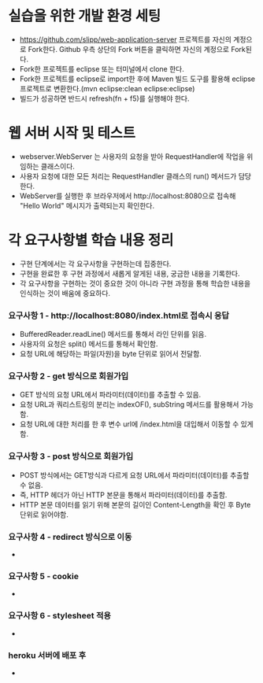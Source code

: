 # 실습을 위한 개발 환경 세팅
* https://github.com/slipp/web-application-server 프로젝트를 자신의 계정으로 Fork한다. Github 우측 상단의 Fork 버튼을 클릭하면 자신의 계정으로 Fork된다.
* Fork한 프로젝트를 eclipse 또는 터미널에서 clone 한다.
* Fork한 프로젝트를 eclipse로 import한 후에 Maven 빌드 도구를 활용해 eclipse 프로젝트로 변환한다.(mvn eclipse:clean eclipse:eclipse)
* 빌드가 성공하면 반드시 refresh(fn + f5)를 실행해야 한다.

# 웹 서버 시작 및 테스트
* webserver.WebServer 는 사용자의 요청을 받아 RequestHandler에 작업을 위임하는 클래스이다.
* 사용자 요청에 대한 모든 처리는 RequestHandler 클래스의 run() 메서드가 담당한다.
* WebServer를 실행한 후 브라우저에서 http://localhost:8080으로 접속해 "Hello World" 메시지가 출력되는지 확인한다.

# 각 요구사항별 학습 내용 정리
* 구현 단계에서는 각 요구사항을 구현하는데 집중한다. 
* 구현을 완료한 후 구현 과정에서 새롭게 알게된 내용, 궁금한 내용을 기록한다.
* 각 요구사항을 구현하는 것이 중요한 것이 아니라 구현 과정을 통해 학습한 내용을 인식하는 것이 배움에 중요하다. 

### 요구사항 1 - http://localhost:8080/index.html로 접속시 응답
* BufferedReader.readLine() 메서드를 통해서 라인 단위를 읽음.
* 사용자의 요청은 split() 메서드를 통해서 확인함.
* 요청 URL에 해당하는 파일(자원)을 byte 단위로 읽어서 전달함.

### 요구사항 2 - get 방식으로 회원가입
* GET 방식의 요청 URL에서 파라미터(데이터)를 추출할 수 있음.
* 요청 URL과 쿼리스트링의 분리는 indexOF(), subString 메서드를 활용해서 가능함.
* 요청 URL에 대한 처리를 한 후 변수 url에 /index.html을 대입해서 이동할 수 있게함.

### 요구사항 3 - post 방식으로 회원가입
* POST 방식에서는 GET방식과 다르게 요청 URL에서 파라미터(데이터)를 추출할 수 없음.
* 즉, HTTP 헤더가 아닌 HTTP 본문을 통해서 파라미터(데이터)를 추출함.
* HTTP 본문 데이터를 읽기 위해 본문의 길이인 Content-Length을 확인 후 Byte 단위로 읽어야함.

### 요구사항 4 - redirect 방식으로 이동
* 

### 요구사항 5 - cookie
* 

### 요구사항 6 - stylesheet 적용
* 

### heroku 서버에 배포 후
* 